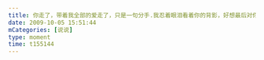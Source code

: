 ```yaml
---
title: 你走了，带着我全部的爱走了，只是一句分手.我忍着眼泪看着你的背影，好想最后对你说一次“我爱你”
date: 2009-10-05 15:51:44
mCategories: [说说]
type: moment
time: t155144
---
```


